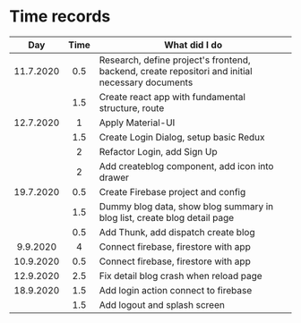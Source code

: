 # Time records

|    Day    | Time | What did I do                                                                                   |
| :-------: | :--: | ----------------------------------------------------------------------------------------------- |
| 11.7.2020 | 0.5  | Research, define project's frontend, backend, create repositori and initial necessary documents |
|           | 1.5  | Create react app with fundamental structure, route                                              |
| 12.7.2020 |  1   | Apply Material-UI                                                                               |
|           | 1.5  | Create Login Dialog, setup basic Redux                                                          |
|           |  2   | Refactor Login, add Sign Up                                                                     |
|           |  2   | Add createblog component, add icon into drawer                                                  |
| 19.7.2020 | 0.5  | Create Firebase project and config                                                              |
|           | 1.5  | Dummy blog data, show blog summary in blog list, create blog detail page                        |
|           | 0.5  | Add Thunk, add dispatch create blog                                                             |
| 9.9.2020  |  4   | Connect firebase, firestore with app                                                            |
| 10.9.2020 | 0.5  | Connect firebase, firestore with app                                                            |
| 12.9.2020 | 2.5  | Fix detail blog crash when reload page                                                          |
| 18.9.2020 | 1.5  | Add login action connect to firebase                                                            |
|           | 1.5  | Add logout and splash screen                                                                    |
